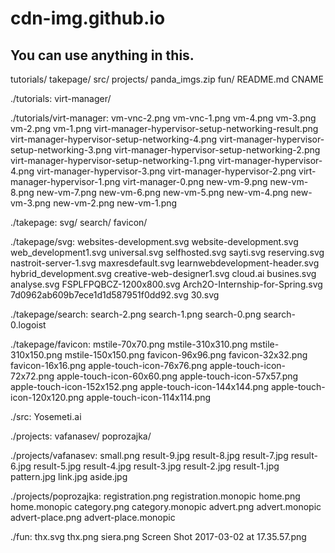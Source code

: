 # cdn-img.github.io
## You can use anything in this. 
tutorials/
takepage/
src/
projects/
panda_imgs.zip
fun/
README.md
CNAME

./tutorials:
virt-manager/

./tutorials/virt-manager:
vm-vnc-2.png
vm-vnc-1.png
vm-4.png
vm-3.png
vm-2.png
vm-1.png
virt-manager-hypervisor-setup-networking-result.png
virt-manager-hypervisor-setup-networking-4.png
virt-manager-hypervisor-setup-networking-3.png
virt-manager-hypervisor-setup-networking-2.png
virt-manager-hypervisor-setup-networking-1.png
virt-manager-hypervisor-4.png
virt-manager-hypervisor-3.png
virt-manager-hypervisor-2.png
virt-manager-hypervisor-1.png
virt-manager-0.png
new-vm-9.png
new-vm-8.png
new-vm-7.png
new-vm-6.png
new-vm-5.png
new-vm-4.png
new-vm-3.png
new-vm-2.png
new-vm-1.png

./takepage:
svg/
search/
favicon/

./takepage/svg:
websites-development.svg
website-development.svg
web_development1.svg
universal.svg
selfhosted.svg
sayti.svg
reserving.svg
nastroit-server-1.svg
maxresdefault.svg
learnwebdevelopment-header.svg
hybrid_development.svg
creative-web-designer1.svg
cloud.ai
busines.svg
analyse.svg
FSPLFPQBCZ-1200x800.svg
Arch2O-Internship-for-Spring.svg
7d0962ab609b7ece1d1d587951f0dd92.svg
30.svg

./takepage/search:
search-2.png
search-1.png
search-0.png
search-0.logoist

./takepage/favicon:
mstile-70x70.png
mstile-310x310.png
mstile-310x150.png
mstile-150x150.png
favicon-96x96.png
favicon-32x32.png
favicon-16x16.png
apple-touch-icon-76x76.png
apple-touch-icon-72x72.png
apple-touch-icon-60x60.png
apple-touch-icon-57x57.png
apple-touch-icon-152x152.png
apple-touch-icon-144x144.png
apple-touch-icon-120x120.png
apple-touch-icon-114x114.png

./src:
Yosemeti.ai

./projects:
vafanasev/
poprozajka/

./projects/vafanasev:
small.png
result-9.jpg
result-8.jpg
result-7.jpg
result-6.jpg
result-5.jpg
result-4.jpg
result-3.jpg
result-2.jpg
result-1.jpg
pattern.jpg
link.jpg
aside.jpg

./projects/poprozajka:
registration.png
registration.monopic
home.png
home.monopic
category.png
category.monopic
advert.png
advert.monopic
advert-place.png
advert-place.monopic

./fun:
thx.svg
thx.png
siera.png
Screen Shot 2017-03-02 at 17.35.57.png
